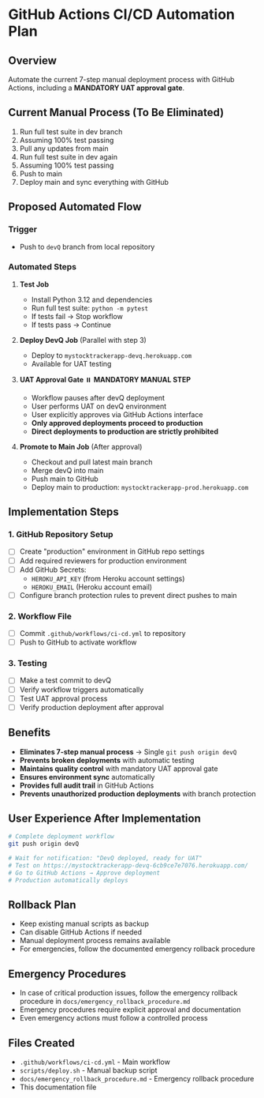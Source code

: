 # GitHub Actions CI/CD Automation Plan

## Overview
Automate the current 7-step manual deployment process with GitHub Actions, including a **MANDATORY UAT approval gate**.

## Current Manual Process (To Be Eliminated)
1. Run full test suite in dev branch
2. Assuming 100% test passing
3. Pull any updates from main
4. Run full test suite in dev again
5. Assuming 100% test passing
6. Push to main
7. Deploy main and sync everything with GitHub

## Proposed Automated Flow

### Trigger
- Push to `devQ` branch from local repository

### Automated Steps
1. **Test Job**
   - Install Python 3.12 and dependencies
   - Run full test suite: `python -m pytest`
   - If tests fail → Stop workflow
   - If tests pass → Continue

2. **Deploy DevQ Job** (Parallel with step 3)
   - Deploy to `mystocktrackerapp-devq.herokuapp.com`
   - Available for UAT testing

3. **UAT Approval Gate** ⏸️ **MANDATORY MANUAL STEP**
   - Workflow pauses after devQ deployment
   - User performs UAT on devQ environment
   - User explicitly approves via GitHub Actions interface
   - **Only approved deployments proceed to production**
   - **Direct deployments to production are strictly prohibited**

4. **Promote to Main Job** (After approval)
   - Checkout and pull latest main branch
   - Merge devQ into main
   - Push main to GitHub
   - Deploy main to production: `mystocktrackerapp-prod.herokuapp.com`

## Implementation Steps

### 1. GitHub Repository Setup
- [ ] Create "production" environment in GitHub repo settings
- [ ] Add required reviewers for production environment
- [ ] Add GitHub Secrets:
  - `HEROKU_API_KEY` (from Heroku account settings)
  - `HEROKU_EMAIL` (Heroku account email)
- [ ] Configure branch protection rules to prevent direct pushes to main

### 2. Workflow File
- [ ] Commit `.github/workflows/ci-cd.yml` to repository
- [ ] Push to GitHub to activate workflow

### 3. Testing
- [ ] Make a test commit to devQ
- [ ] Verify workflow triggers automatically
- [ ] Test UAT approval process
- [ ] Verify production deployment after approval

## Benefits
- **Eliminates 7-step manual process** → Single `git push origin devQ`
- **Prevents broken deployments** with automatic testing
- **Maintains quality control** with mandatory UAT approval gate
- **Ensures environment sync** automatically
- **Provides full audit trail** in GitHub Actions
- **Prevents unauthorized production deployments** with branch protection

## User Experience After Implementation
```bash
# Complete deployment workflow
git push origin devQ

# Wait for notification: "DevQ deployed, ready for UAT"
# Test on https://mystocktrackerapp-devq-6cb9ce7e7076.herokuapp.com/
# Go to GitHub Actions → Approve deployment
# Production automatically deploys
```

## Rollback Plan
- Keep existing manual scripts as backup
- Can disable GitHub Actions if needed
- Manual deployment process remains available
- For emergencies, follow the documented emergency rollback procedure

## Emergency Procedures
- In case of critical production issues, follow the emergency rollback procedure in `docs/emergency_rollback_procedure.md`
- Emergency procedures require explicit approval and documentation
- Even emergency actions must follow a controlled process

## Files Created
- `.github/workflows/ci-cd.yml` - Main workflow
- `scripts/deploy.sh` - Manual backup script
- `docs/emergency_rollback_procedure.md` - Emergency rollback procedure
- This documentation file